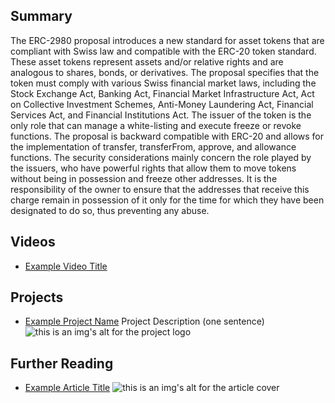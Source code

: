 ## Summary

The ERC-2980 proposal introduces a new standard for asset tokens that are compliant with Swiss law and compatible with the ERC-20 token standard. These asset tokens represent assets and/or relative rights and are analogous to shares, bonds, or derivatives. The proposal specifies that the token must comply with various Swiss financial market laws, including the Stock Exchange Act, Banking Act, Financial Market Infrastructure Act, Act on Collective Investment Schemes, Anti-Money Laundering Act, Financial Services Act, and Financial Institutions Act. The issuer of the token is the only role that can manage a white-listing and execute freeze or revoke functions. The proposal is backward compatible with ERC-20 and allows for the implementation of transfer, transferFrom, approve, and allowance functions. The security considerations mainly concern the role played by the issuers, who have powerful rights that allow them to move tokens without being in possession and freeze other addresses. It is the responsibility of the owner to ensure that the addresses that receive this charge remain in possession of it only for the time for which they have been designated to do so, thus preventing any abuse.

## Videos

- [Example Video Title](https://www.youtube.com/watch?v=TDGq4aeevgY)

## Projects

- [Example Project Name](https://xxxx.xxx/xxxxx) Project Description (one sentence) ![this is an img's alt for the project logo](https://xxxx.xxx/project-logo.xxx)

## Further Reading

- [Example Article Title](https://xxxx.xxx/xxxxx) ![this is an img's alt for the article cover](https://xxxx.xxx/article-cover.xxx)
